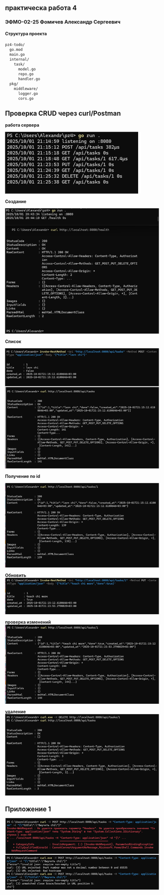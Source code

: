 ## практическа работа 4

### ЭФМО-02-25 Фомичев Александр Сергеевич

#### Структура проекта
```
pz4-todo/
  go.mod
  main.go
  internal/
    task/
      model.go
      repo.go
      handler.go
  pkg/
    middleware/
      logger.go
      cors.go
```

## Проверка CRUD через curl/Postman


**работа сервера**

![проверка1](image/4_8.png)

**Создание**

![проверка1](image/4_1.png)

**Список**

![проверка1](image/4_2.png)
![проверка1](image/4_3.png)

**Получение по id**

![проверка1](image/4_4.png)

**Обновить**
![проверка1](image/4_5.png)

**проверка изменений**
![проверка1](image/4_6.png)

**удаление**
![проверка1](image/4_7.png)


<a id="приложение-1"></a>
## Приложение 1
![проверка1](image/4_01.png)
![проверка1](image/4_02.png)
